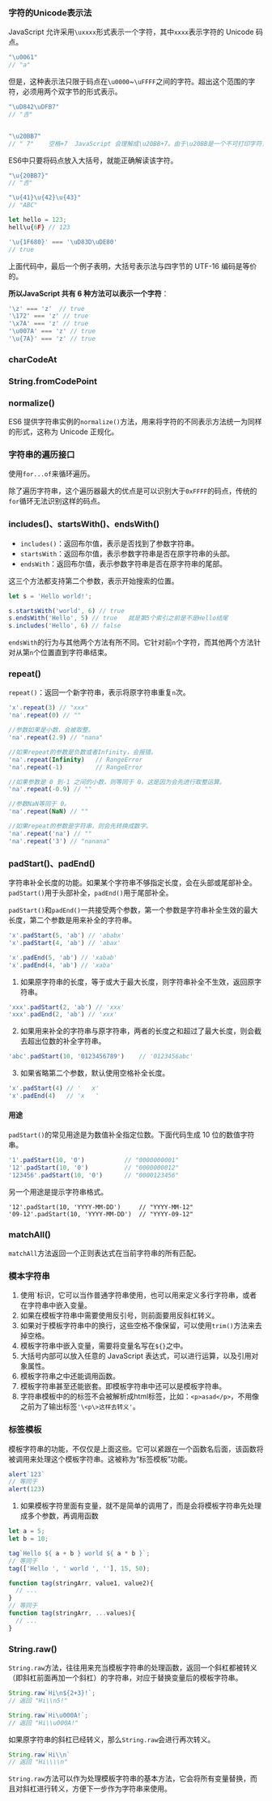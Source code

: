 ### 字符的Unicode表示法

JavaScript 允许采用`\uxxxx`形式表示一个字符，其中`xxxx`表示字符的 Unicode 码点。

```js
"\u0061"
// "a"
```

但是，这种表示法只限于码点在`\u0000`~`\uFFFF`之间的字符。超出这个范围的字符，必须用两个双字节的形式表示。

```js
"\uD842\uDFB7"
// "𠮷"


"\u20BB7"
// " 7"    空格+7  JavaScript 会理解成\u20BB+7。由于\u20BB是一个不可打印字符，所以只会显示一个空格，后面跟着一个7。
```

ES6中只要将码点放入大括号，就能正确解读该字符。

```js
"\u{20BB7}"
// "𠮷"

"\u{41}\u{42}\u{43}"
// "ABC"

let hello = 123;
hell\u{6F} // 123

'\u{1F680}' === '\uD83D\uDE80'
// true
```

上面代码中，最后一个例子表明，大括号表示法与四字节的 UTF-16 编码是等价的。

**所以JavaScript 共有 6 种方法可以表示一个字符**：

```javascript
'\z' === 'z'  // true
'\172' === 'z' // true
'\x7A' === 'z' // true
'\u007A' === 'z' // true
'\u{7A}' === 'z' // true
```



### charCodeAt

### String.fromCodePoint

### normalize()

ES6 提供字符串实例的`normalize()`方法，用来将字符的不同表示方法统一为同样的形式，这称为 Unicode 正规化。



### 字符串的遍历接口

使用`for...of`来循环遍历。

除了遍历字符串，这个遍历器最大的优点是可以识别大于`0xFFFF`的码点，传统的`for`循环无法识别这样的码点。



### includes()、startsWith()、endsWith()

- `includes()`：返回布尔值，表示是否找到了参数字符串。
- `startsWith`：返回布尔值，表示参数字符串是否在原字符串的头部。
- `endsWith`：返回布尔值，表示参数字符串是否在原字符串的尾部。

这三个方法都支持第二个参数，表示开始搜索的位置。

```js
let s = 'Hello world!';

s.startsWith('world', 6) // true
s.endsWith('Hello', 5) // true   就是第5个索引之前是不是Hello结尾
s.includes('Hello', 6) // false
```

`endsWith`的行为与其他两个方法有所不同。它针对前`n`个字符，而其他两个方法针对从第`n`个位置直到字符串结束。



### repeat()

`repeat()`：返回一个新字符串，表示将原字符串重复`n`次。

```js
'x'.repeat(3) // "xxx"
'na'.repeat(0) // ""

//参数如果是小数，会被取整。
'na'.repeat(2.9) // "nana"

//如果repeat的参数是负数或者Infinity，会报错。
'na'.repeat(Infinity)	// RangeError
'na'.repeat(-1)			// RangeError

//如果参数是 0 到-1 之间的小数，则等同于 0，这是因为会先进行取整运算。
'na'.repeat(-0.9) // ""

//参数NaN等同于 0。
'na'.repeat(NaN) // ""

//如果repeat的参数是字符串，则会先转换成数字。
'na'.repeat('na') // ""
'na'.repeat('3') // "nanana"
```



### padStart()、padEnd()

字符串补全长度的功能。如果某个字符串不够指定长度，会在头部或尾部补全。`padStart()`用于头部补全，`padEnd()`用于尾部补全。

`padStart()`和`padEnd()`一共接受两个参数，第一个参数是字符串补全生效的最大长度，第二个参数是用来补全的字符串。

```js
'x'.padStart(5, 'ab') // 'ababx'
'x'.padStart(4, 'ab') // 'abax'

'x'.padEnd(5, 'ab') // 'xabab'
'x'.padEnd(4, 'ab') // 'xaba'
```

1. 如果原字符串的长度，等于或大于最大长度，则字符串补全不生效，返回原字符串。

```js
'xxx'.padStart(2, 'ab') // 'xxx'
'xxx'.padEnd(2, 'ab') // 'xxx'
```

2. 如果用来补全的字符串与原字符串，两者的长度之和超过了最大长度，则会截去超出位数的补全字符串。

```js
'abc'.padStart(10, '0123456789')	// '0123456abc'
```

3. 如果省略第二个参数，默认使用空格补全长度。

```js
'x'.padStart(4) // '   x'
'x'.padEnd(4) 	// 'x   '
```

#### 用途

`padStart()`的常见用途是为数值补全指定位数。下面代码生成 10 位的数值字符串。

```js
'1'.padStart(10, '0') 			// "0000000001"
'12'.padStart(10, '0') 			// "0000000012"
'123456'.padStart(10, '0') 		// "0000123456"
```

另一个用途是提示字符串格式。

```j&#39;s
'12'.padStart(10, 'YYYY-MM-DD') 	// "YYYY-MM-12"
'09-12'.padStart(10, 'YYYY-MM-DD') 	// "YYYY-09-12"
```



### matchAll()

`matchAll`方法返回一个正则表达式在当前字符串的所有匹配。



### 模本字符串

1. 使用`标识，它可以当作普通字符串使用，也可以用来定义多行字符串，或者在字符串中嵌入变量。
2. 如果在模板字符串中需要使用反引号，则前面要用反斜杠转义。
3. 如果对于模板字符串中的换行，这些空格不像保留，可以使用`trim()`方法来去掉空格。
4. 模板字符串中嵌入变量，需要将变量名写在`${}`之中。
5. 大括号内部可以放入任意的 JavaScript 表达式，可以进行运算，以及引用对象属性。
6. 模板字符串之中还能调用函数。
7. 模板字符串甚至还能嵌套。即模板字符串中还可以是模板字符串。
8. 字符串模板中的的标签不会被解析成html标签，比如：`<p>asad</p>`，不用像之前为了输出标签`'\<p\>这样去转义'`。



### 标签模板

模板字符串的功能，不仅仅是上面这些。它可以紧跟在一个函数名后面，该函数将被调用来处理这个模板字符串。这被称为“标签模板”功能。

```js
alert`123`
// 等同于
alert(123)
```

1. 如果模板字符里面有变量，就不是简单的调用了，而是会将模板字符串先处理成多个参数，再调用函数

```js
let a = 5;
let b = 10;

tag`Hello ${ a + b } world ${ a * b }`;
// 等同于
tag(['Hello ', ' world ', ''], 15, 50);

function tag(stringArr, value1, value2){
  // ...
}
// 等同于
function tag(stringArr, ...values){
  // ...
}
```



### String.raw()

`String.raw`方法，往往用来充当模板字符串的处理函数，返回一个斜杠都被转义（即斜杠前面再加一个斜杠）的字符串，对应于替换变量后的模板字符串。

```javascript
String.raw`Hi\n${2+3}!`;
// 返回 "Hi\\n5!"

String.raw`Hi\u000A!`;
// 返回 "Hi\\u000A!"
```

如果原字符串的斜杠已经转义，那么`String.raw`会进行再次转义。

```javascript
String.raw`Hi\\n`
// 返回 "Hi\\\\n"
```

`String.raw`方法可以作为处理模板字符串的基本方法，它会将所有变量替换，而且对斜杠进行转义，方便下一步作为字符串来使用。

